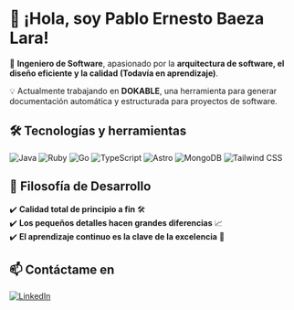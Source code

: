 # 👋 ¡Hola, soy Pablo Ernesto Baeza Lara!  

🚀 **Ingeniero de Software**, apasionado por la **arquitectura de software, el diseño eficiente y la calidad (Todavía en aprendizaje)**.  

💡 Actualmente trabajando en **DOKABLE**, una herramienta para generar documentación automática y estructurada para proyectos de software.  

## 🛠️ Tecnologías y herramientas  
![Java](https://img.shields.io/badge/Java-ED8B00?style=for-the-badge&logo=openjdk&logoColor=white) ![Ruby](https://img.shields.io/badge/Ruby-CC342D?style=for-the-badge&logo=ruby&logoColor=white)  ![Go](https://img.shields.io/badge/Go-00ADD8?style=for-the-badge&logo=go&logoColor=white)  ![TypeScript](https://img.shields.io/badge/TypeScript-007ACC?style=for-the-badge&logo=typescript&logoColor=white)  ![Astro](https://img.shields.io/badge/Astro-FF5D01?style=for-the-badge&logo=astro&logoColor=white)  ![MongoDB](https://img.shields.io/badge/MongoDB-47A248?style=for-the-badge&logo=mongodb&logoColor=white)  ![Tailwind CSS](https://img.shields.io/badge/TailwindCSS-38B2AC?style=for-the-badge&logo=tailwind-css&logoColor=white)  

## 🎯 Filosofía de Desarrollo  
✔️ **Calidad total de principio a fin** 🛠️  
✔️ **Los pequeños detalles hacen grandes diferencias** 📈  
✔️ **El aprendizaje continuo es la clave de la excelencia** 📜  

## 📫 Contáctame en  
[![LinkedIn](https://img.shields.io/badge/LinkedIn-Pablo%20Ernesto-blue?style=for-the-badge&logo=linkedin)](https://www.linkedin.com/in/pablo-baeza/)

